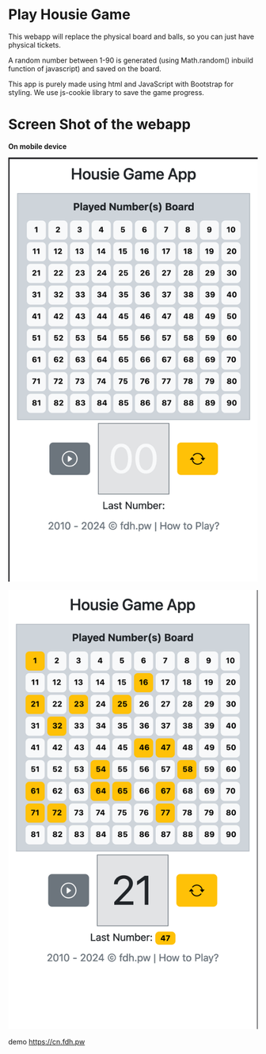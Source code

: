 # Play Housie Game

This webapp will replace the physical board and balls, so you can just have physical tickets.

A random number between 1-90 is generated (using Math.random() inbuild function of javascript) and saved on the board.

This app is purely made using html and JavaScript with Bootstrap for styling. We use js-cookie library to save the game progress.

# Screen Shot of the webapp

**On mobile device**

![Before game start](images/blank_mob.png "Before the game start")

![Game Progressed](images/played_mb.png "Before the game start")


demo https://cn.fdh.pw
